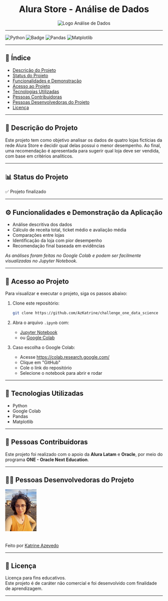 <div align="center">

# Alura Store - Análise de Dados

<img src="https://cdn-icons-png.flaticon.com/512/6614/6614677.png" alt="Logo Análise de Dados" width="300"/>

</div>

---

![Python](https://img.shields.io/badge/Python-3776AB?style=for-the-badge&logo=python&logoColor=white)
![Badge](https://img.shields.io/badge/Google%20Colab-F9AB00?style=for-the-badge&logo=googlecolab&logoColor=white)
![Pandas](https://img.shields.io/badge/Pandas-150458?style=for-the-badge&logo=pandas&logoColor=white)
![Matplotlib](https://img.shields.io/badge/Matplotlib-11557c?style=for-the-badge&logo=matplotlib&logoColor=white)

---

## 🧭 Índice

- [Descrição do Projeto](#descrição-do-projeto)
- [Status do Projeto](#status-do-projeto)
- [Funcionalidades e Demonstração](#funcionalidades-e-demonstração-da-aplicação)
- [Acesso ao Projeto](#acesso-ao-projeto)
- [Tecnologias Utilizadas](#tecnologias-utilizadas)
- [Pessoas Contribuidoras](#pessoas-contribuidoras)
- [Pessoas Desenvolvedoras do Projeto](#pessoas-desenvolvedoras-do-projeto)
- [Licença](#licença)

---

## 📌 Descrição do Projeto

Este projeto tem como objetivo analisar os dados de quatro lojas fictícias da rede Alura Store e decidir qual delas possui o menor desempenho. Ao final, uma recomendação é apresentada para sugerir qual loja deve ser vendida, com base em critérios analíticos.

---

## 📊 Status do Projeto

✅ Projeto finalizado

---

## ⚙️ Funcionalidades e Demonstração da Aplicação

- Análise descritiva dos dados
- Cálculo de receita total, ticket médio e avaliação média
- Comparações entre lojas
- Identificação da loja com pior desempenho
- Recomendação final baseada em evidências

*As análises foram feitas no Google Colab e podem ser facilmente visualizadas no Jupyter Notebook.*

---

## 🧪 Acesso ao Projeto

Para visualizar e executar o projeto, siga os passos abaixo:

1. Clone este repositório:
   ```bash
   git clone https://github.com/AzKatrine/challenge_one_data_science
   ```

2. Abra o arquivo `.ipynb` com:
   - [Jupyter Notebook](https://jupyter.org/)
   - ou [Google Colab](https://colab.research.google.com)

3. Caso escolha o Google Colab:
   - Acesse https://colab.research.google.com/
   - Clique em "GitHub"
   - Cole o link do repositório
   - Selecione o notebook para abrir e rodar

---

## 🧰 Tecnologias Utilizadas

- Python
- Google Colab
- Pandas
- Matplotlib

---

## 🤝 Pessoas Contribuidoras

Este projeto foi realizado com o apoio da **Alura Latam** e **Oracle**, por meio do programa **ONE - Oracle Next Education**.

---

## 👩‍💻 Pessoas Desenvolvedoras do Projeto

[<img src="https://github.com/AzKatrine/challenge_one_data_science/blob/main/autoria.jpeg" width="100px;" alt="Foto de Katrine Azevedo"/>](https://github.com/AzKatrine)  
<br>  
Feito por [Katrine Azevedo](https://github.com/AzKatrine)

---

## 📄 Licença

Licença para fins educativos.  
Este projeto é de caráter não comercial e foi desenvolvido com finalidade de aprendizagem.

---
